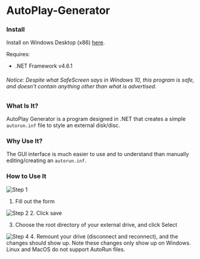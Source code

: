 # AutoPlay-Generator

### Install

Install on Windows Desktop (x86) [here](https://github.com/r2d2292/AutoPlay-Generator/blob/master/AutoPlay%20Generator/bin/Release/AutoPlay%20Generator.exe?raw=true).

Requires:
- .NET Framework v4.6.1


###### Notice: Despite what SafeScreen says in Windows 10, this program is safe, and doesn't contain anything other than what is advertised.

### What Is It?

AutoPlay Generator is a program designed in .NET that creates a simple `autorun.inf` file to style an external disk/disc.

### Why Use It?

The GUI interface is much easier to use and to understand than manually editing/creating an `autorun.inf`.

### How to Use It

![Step 1](https://s22.postimg.cc/d0fz3e01t/disp1.png)
1. Fill out the form

![Step 2](https://s22.postimg.cc/lipf7sbq9/disp2.png)
2. Click save

3. Choose the root directory of your external drive, and click Select

![Step 4](https://s22.postimg.cc/uf07bkhq9/disp3.png)
4. Remount your drive (disconnect and reconnect), and the changes should show up. Note these changes only show up on Windows. Linux and MacOS do not support AutoRun files.
